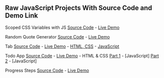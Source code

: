 ## Raw JavaScript Projects With Source Code and Demo Link

Scoped CSS Variables with JS [Source Code](https://github.com/munirmahmud/css-variables) - [Live Demo]( https://munirmahmud.github.io/css-variables/)

Random Quote Generator [Source Code](https://github.com/munirmahmud/random-quote-generator) - [Live Demo](https://munirmahmud.github.io/random-quote-generator/)

Tab [Source Code](https://github.com/munirmahmud/vanilla-javascript-projects/tree/master/tab) - [Live Demo](https://rexacademy.github.io/tab/) - [HTML, CSS](https://youtu.be/fky3Blw8lr8) - [JavaScript](https://youtu.be/Rej7nUHzrH4)

Todo App [Source Code](https://github.com/munirmahmud/todo-app) - [Live Demo](https://munirmahmud.github.io/todo-app/) - HTML & CSS [Part 1](https://youtu.be/k33LeFnUTj0) - [JavaScript] [Part 2](https://youtu.be/k33LeFnUTj0) - [JavaScript]

Progress Steps [Source Code](https://github.com/munirmahmud/progress-steps) - [Live Demo](https://munirmahmud.github.io/progress-steps/)

